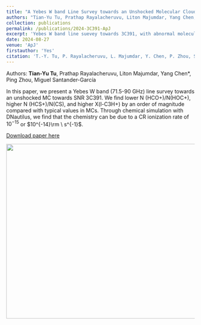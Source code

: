 ```yaml
---
title: "A Yebes W band Line Survey towards an Unshocked Molecular Cloud of Supernova Remnant 3C391: Evidence of Cosmic-Ray-Induced Chemistry"
authors: "Tian-Yu Tu, Prathap Rayalacheruvu, Liton Majumdar, Yang Chen, Ping Zhou, Miguel Santander-García"
collection: publications
permalink: /publications/2024-3C391-ApJ
excerpt: 'Yebes W band line suevey towards 3C391, with abnormal molecular abundance (ratios) and probable enhanced CR ionization rate.'
date: 2024-08-27
venue: 'ApJ'
firstauthor: 'Yes'
citation: 'T.-Y. Tu, P. Rayalacheruvu, L. Majumdar, Y. Chen, P. Zhou, S. Safi-Harb, M. Santander-García, 2024, ApJ'
---
```

Authors: **Tian-Yu Tu**, Prathap Rayalacheruvu, Liton Majumdar, Yang Chen*, Ping Zhou, Miguel Santander-García

In this paper, we present a Yebes W band (71.5-90 GHz) line survey towards an unshocked MC towards SNR 3C391. We find lower N (HCO+)/N(HOC+), higher N (HCS+)/N(CS), and
higher X(l-C3H+) by an order of magnitude compared with typical values in MCs. Through chemical simulation with DNautilus, we find that the chemistry can be due to a CR ionization rate of $10^{-15}$ or $10^{-14}\rm \ s^{-1}$. 

[Download paper here](http://tty1105.github.io/files/publications/2408.15175v1.pdf)

<img src="https://tty1105.github.io/files/publications/2024_3C391_ApJ.png" width="703" height="467" align="middle" /> <br>

